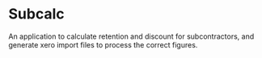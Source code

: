 # Subcalc

An application to calculate retention and discount for subcontractors, and generate xero import files to process the correct figures.